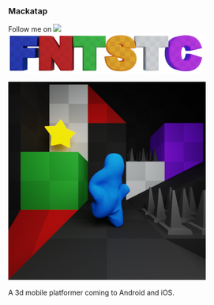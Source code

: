 ### Mackatap

Follow me on [<img src="http://i.imgur.com/wWzX9uB.png">](http://www.twitter.com/mackatap)<br/>
![FNTSTC logo](FNTSTC_small_nb.png)<br/>

![FNTSTC icon](icon_scene.png)<br/>

A 3d mobile platformer coming to Android and iOS.
